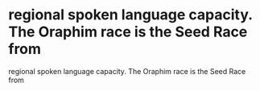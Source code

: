 # regional spoken language capacity. The Oraphim race is the Seed Race from

regional spoken language capacity. The Oraphim race is the Seed Race from